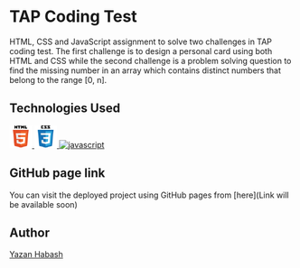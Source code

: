 # TAP Coding Test
HTML, CSS and JavaScript assignment to solve two challenges in TAP coding test. The first challenge is to design a personal card using both HTML and CSS while the second challenge is a problem solving question to find the missing number in an array which contains distinct numbers that belong to the range [0, n].

## Technologies Used
<a href="https://www.w3.org/html/" target="_blank" rel="noreferrer">
  <img src="https://raw.githubusercontent.com/devicons/devicon/master/icons/html5/html5-original-wordmark.svg" alt="html5" width="40" height="40"/>
</a>
<a href="https://www.w3schools.com/css/" target="_blank" rel="noreferrer">
  <img src="https://raw.githubusercontent.com/devicons/devicon/master/icons/css3/css3-original-wordmark.svg" alt="css3" width="40" height="40"/> 
</a>
<a href="https://www.w3schools.com/js/default.asp" target="_blank" rel="noreferrer">
  <img src="https://www.growingsearch.com/blog/wp-content/uploads/2019/02/Javascript-shield-450x445.png" alt="javascript" width="40" height="40"/>
</a>

## GitHub page link
You can visit the deployed project using GitHub pages from [here](Link will be available soon)

## Author
[Yazan Habash](https://github.com/Yazan-Habash114)